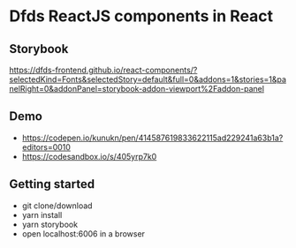 # Dfds ReactJS components in React

## Storybook

https://dfds-frontend.github.io/react-components/?selectedKind=Fonts&selectedStory=default&full=0&addons=1&stories=1&panelRight=0&addonPanel=storybook-addon-viewport%2Faddon-panel

## Demo

- https://codepen.io/kunukn/pen/414587619833622115ad229241a63b1a?editors=0010
- https://codesandbox.io/s/405yrp7k0

## Getting started

- git clone/download
- yarn install
- yarn storybook
- open localhost:6006 in a browser
